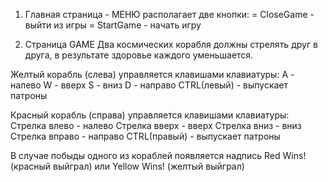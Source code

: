 1) Главная страница - МЕНЮ располагает две кнопки:
= CloseGame - выйти из игры
= StartGame - начать игру

2) Страница GAME
Два космических корабля должны стрелять друг в друга, в результате здоровье каждого уменьшается.

Желтый корабль (слева) управляется клавишами клавиатуры:
A - налево
W - вверх
S - вниз
D - направо
CTRL(левый) - выпускает патроны

Красный корабль (справа) управляется клавишами клавиатуры:
Стрелка влево - налево
Стрелка вверх - вверх
Стрелка вниз - вниз
Стрелка вправо  - направо
CTRL(правый) - выпускает патроны

В случае побыды одного из кораблей появляется надпись Red Wins! (красный выйграл) или Yellow Wins! (желтый выйграл)